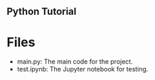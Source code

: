 ## Python Tutorial
# Files
  - main.py: The main code for the project.
  - test.ipynb: The Jupyter notebook for testing.
  
